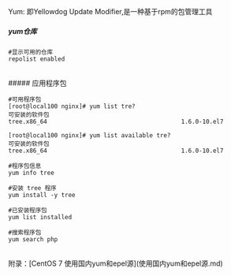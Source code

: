 Yum: 即Yellowdog Update Modifier,是一种基于rpm的包管理工具



##### yum仓库

```shell
#显示可用的仓库
repolist enabled
```


<br>
##### 应用程序包

```shell
#可用程序包
[root@local100 nginx]# yum list tre?
可安装的软件包
tree.x86_64                                      1.6.0-10.el7

[root@local100 nginx]# yum list available tre?
可安装的软件包
tree.x86_64                                      1.6.0-10.el7 
```

```shell
#程序包信息
yum info tree
```

```shell
#安装 tree 程序
yum install -y tree
```

```shell
#已安装程序包
yum list installed
```



```shell
#搜索程序包
yum search php
```
<br>
附录：[CentOS 7 使用国内yum和epel源](使用国内yum和epel源.md)